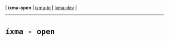 | **íxma-open** | [íxma-io](https://www.github.com/ixma-io) | [íxma-dev](https://www.github.com/ixma-dev) |

---

# ```íxma - open```

<br />
<br />
